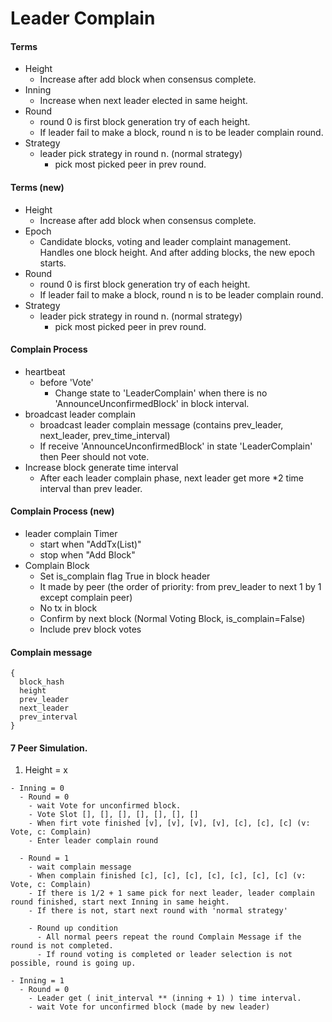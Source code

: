 # Leader Complain

#### Terms
 * Height
   - Increase after add block when consensus complete.
 * Inning
   - Increase when next leader elected in same height.
 * Round
   - round 0 is first block generation try of each height.
   - If leader fail to make a block, round n is to be leader complain round.
 * Strategy
   - leader pick strategy in round n. (normal strategy)
     - pick most picked peer in prev round.


#### Terms (new)
 * Height
   - Increase after add block when consensus complete.
 * Epoch 
   - Candidate blocks, voting and leader complaint management. Handles one block height. And after adding blocks, the new epoch starts.
 * Round
   - round 0 is first block generation try of each height.
   - If leader fail to make a block, round n is to be leader complain round.
 * Strategy
   - leader pick strategy in round n. (normal strategy)
     - pick most picked peer in prev round.
 
#### Complain Process
  * heartbeat
    - before 'Vote'
      - Change state to 'LeaderComplain' when there is no 'AnnounceUnconfirmedBlock' in block interval.
  * broadcast leader complain
    - broadcast leader complain message (contains prev_leader, next_leader, prev_time_interval)
    - If receive 'AnnounceUnconfirmedBlock' in state 'LeaderComplain' then Peer should not vote.
  * Increase block generate time interval
    - After each leader complain phase, next leader get more *2 time interval than prev leader.


#### Complain Process (new)
 * leader complain Timer
   - start when "AddTx(List)"
   - stop when "Add Block"
 * Complain Block
   - Set is_complain flag True in block header
   - It made by peer (the order of priority: from prev_leader to next 1 by 1 except complain peer)
   - No tx in block
   - Confirm by next block (Normal Voting Block, is_complain=False)
   - Include prev block votes

#### Complain message
  ```
  {
    block_hash
    height  
    prev_leader
    next_leader
    prev_interval
  }
  ```    

#### 7 Peer Simulation.
  1. Height = x
  
    - Inning = 0 
      - Round = 0
        - wait Vote for unconfirmed block.
        - Vote Slot [], [], [], [], [], [], []
        - When firt vote finished [v], [v], [v], [v], [c], [c], [c] (v: Vote, c: Complain)
        - Enter leader complain round
        
      - Round = 1
        - wait complain message 
        - When complain finished [c], [c], [c], [c], [c], [c], [c] (v: Vote, c: Complain)
        - If there is 1/2 + 1 same pick for next leader, leader complain round finished, start next Inning in same height.
        - If there is not, start next round with 'normal strategy'

        - Round up condition
          - All normal peers repeat the round Complain Message if the round is not completed.
          - If round voting is completed or leader selection is not possible, round is going up.
        
    - Inning = 1
      - Round = 0
        - Leader get ( init_interval ** (inning + 1) ) time interval.
        - wait Vote for unconfirmed block (made by new leader)
 
